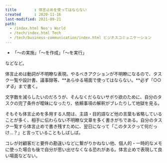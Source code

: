 ```yaml
---
title        : 体言止めを使ってはならない
created      : 2020-11-16
last-modified: 2021-09-21
path:
  - /index.html Neo's World
  - /tech/index.html Tech
  - /tech/business-communication/index.html ビジネスコミュニケーション
---
```


- 「〜の実施」「〜を作成」「〜を実行」

などなど。

体言止めは動詞が不明瞭な表現。やるべきアクションが不明瞭になるので、タスク一覧や設計書、議事録等、**あらゆる場面で使ってはならない。**必ず「○○*する*」まで書く。

文字数を減らしたいのだろうが、そんなくだらないサボり欲のために、自分のタスクの完了条件が曖昧になったり、依頼事項の解釈がブレたりして地獄を見る。

そもそも体言止めを多用する人間は、主語・目的語など他の言葉も省略していることが多く、相手に伝わらない不明瞭な文章を多く書きがちである。自分のタスク一覧すら体言止めで書き残すために、翌日になって「このタスクって何だっけ…？」と言っていることもしばしば。

コレが対顧客だと要件の勘違いなどに繋がりかねない他、個人的・一時的なメモに使った場合も後で自分が思い出せなくなる恐れがある。体言止めで表現して良い場面などない。
